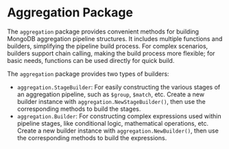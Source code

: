 # Aggregation Package
The `aggregation` package provides convenient methods for building MongoDB aggregation pipeline structures. It includes multiple functions and builders, simplifying the pipeline build process. For complex scenarios, builders support chain calling, making the build process more flexible; for basic needs, functions can be used directly for quick build.

The `aggregation` package provides two types of builders:
- `aggregation.StageBuilder`: For easily constructing the various stages of an aggregation pipeline, such as `$group`, `$match`, etc. Create a new builder instance with `aggregation.NewStageBuilder()`, then use the corresponding methods to build the stages.
- `aggregation.Builder`: For constructing complex expressions used within pipeline stages, like conditional logic, mathematical operations, etc. Create a new builder instance with `aggregation.NewBuilder()`, then use the corresponding methods to build the expressions.